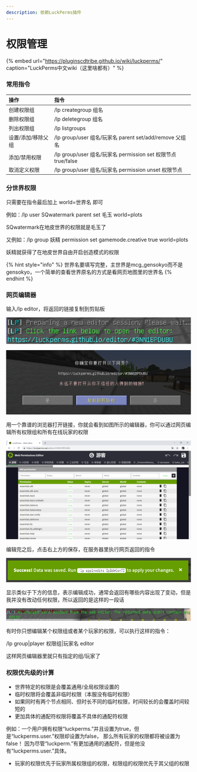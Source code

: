 ```yaml
---
description: 依赖LuckPerms插件
---
```


# 权限管理

{% embed url="https://pluginscdtribe.github.io/wiki/luckperms/" caption="LuckPerms中文wiki（这里啥都有）" %}

### 常用指令

| 操作 | 指令 |
| :--- | :--- |
| 创建权限组 | /lp creategroup 组名 |
| 删除权限组 | /lp deletegroup 组名 |
| 列出权限组 | /lp listgroups |
| 设置/添加/移除父组 | /lp group/user 组名/玩家名 parent set/add/remove 父组名 |
| 添加/禁用权限 | /lp group/user 组名/玩家名 permission set 权限节点 true/false |
| 取消定义权限 | /lp group/user 组名/玩家名 permission unset 权限节点 |

### 分世界权限

只需要在指令最后加上 world=世界名 即可

例如：/lp user SQwatermark parent set 毛玉 world=plots

SQwatermark在地皮世界的权限就是毛玉了

又例如：/lp group 妖精 permission set gamemode.creative true world=plots

妖精就获得了在地皮世界自由开启创造模式的权限

{% hint style="info" %}
世界名要填写完整，主世界是mcg\_gensokyo而不是gensokyo，一个简单的查看世界原名的方式是看网页地图里的世界名
{% endhint %}

### 网页编辑器

输入/lp editor，将返回的链接复制到剪贴板

![](../../.gitbook/assets/image%20%282%29.png)

![](../../.gitbook/assets/image%20%283%29.png)

用一个靠谱的浏览器打开链接，你就会看到如图所示的编辑器，你可以通过网页编辑所有权限组和所有在线玩家的权限

![](../../.gitbook/assets/image%20%284%29.png)

编辑完之后，点击右上方的保存，在服务器里执行网页返回的指令

![](../../.gitbook/assets/image%20%285%29.png)

显示类似于下方的信息，表示编辑成功，通常会返回有哪些内容出现了变动，但是我并没有改动任何权限，所以返回的是这样的一段话

![](../../.gitbook/assets/image%20%286%29.png)

有时你只想编辑某个权限组或者某个玩家的权限，可以执行这样的指令：

/lp group\|player 权限组\|玩家名 editor

这样网页编辑器里就只有指定的组/玩家了

### 权限优先级的计算

* 世界特定的权限是会覆盖通用/全局权限设置的
* 临时权限将会覆盖非临时权限（本服没有临时权限）
* 如果同时有两个节点相同、但时长不同的临时权限，时间较长的会覆盖时间较短的
* 更加具体的通配符权限将覆盖不具体的通配符权限

例如：一个用户拥有权限“luckperms.”并且设置为true，但是“luckperms.user.”权限却设置为false， 那么所有玩家的权限都将被设置为false！ 因为尽管“luckperm.”有更加通用的通配符，但是他没有“luckperms.user.”具体。

* 玩家的权限优先于玩家所属权限组的权限，权限组的权限优先于其父组的权限



